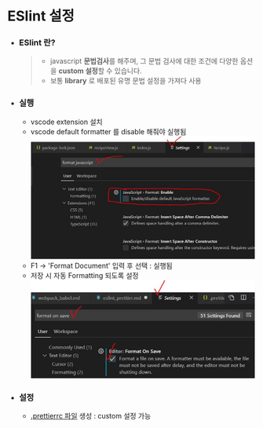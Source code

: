 # ESlint 설정

- ### ESlint 란?

  > - javascript **문법검사**를 해주며, 그 문법 검사에 대한 조건에 다양한 옵션을 **custom 설정**할 수 있습니다.
  > - 보통 **library** 로 배포된 유명 문법 설정을 가져다 사용

- ### 실행

  - vscode extension 설치
  - vscode default formatter 를 disable 해줘야 실행됨
    ![prettier 설정](./prettier_setting.JPG)
  - F1 -> 'Format Document' 입력 후 선택 : 실행됨
  - 저장 시 자동 Formatting 되도록 설정
    ![prettier 설정2](./prettier_setting2.JPG)

- ### 설정
  - [.prettierrc 파일]() 생성 : custom 설정 가능
